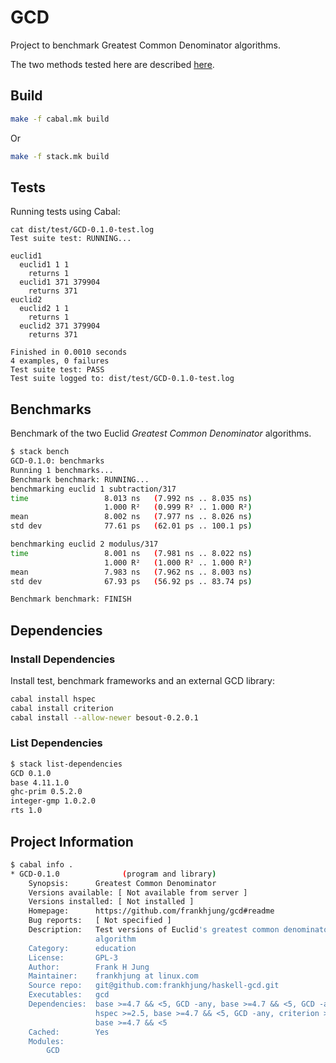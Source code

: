 # GCD

Project to benchmark Greatest Common Denominator algorithms.

The two methods tested here are described
[here](https://en.wikipedia.org/wiki/Euclidean_algorithm).

## Build

```bash
make -f cabal.mk build
```

Or

```bash
make -f stack.mk build
```

## Tests

Running tests using Cabal:

```
cat dist/test/GCD-0.1.0-test.log
Test suite test: RUNNING...

euclid1
  euclid1 1 1
    returns 1
  euclid1 371 379904
    returns 371
euclid2
  euclid2 1 1
    returns 1
  euclid2 371 379904
    returns 371

Finished in 0.0010 seconds
4 examples, 0 failures
Test suite test: PASS
Test suite logged to: dist/test/GCD-0.1.0-test.log
```

## Benchmarks

Benchmark of the two Euclid _Greatest Common Denominator_ algorithms.

```bash
$ stack bench
GCD-0.1.0: benchmarks
Running 1 benchmarks...
Benchmark benchmark: RUNNING...
benchmarking euclid 1 subtraction/317
time                 8.013 ns   (7.992 ns .. 8.035 ns)
                     1.000 R²   (0.999 R² .. 1.000 R²)
mean                 8.002 ns   (7.977 ns .. 8.026 ns)
std dev              77.61 ps   (62.01 ps .. 100.1 ps)

benchmarking euclid 2 modulus/317
time                 8.001 ns   (7.981 ns .. 8.022 ns)
                     1.000 R²   (1.000 R² .. 1.000 R²)
mean                 7.983 ns   (7.962 ns .. 8.003 ns)
std dev              67.93 ps   (56.92 ps .. 83.74 ps)

Benchmark benchmark: FINISH
```

## Dependencies

### Install Dependencies

Install test, benchmark frameworks and an external GCD library:

```bash
cabal install hspec
cabal install criterion
cabal install --allow-newer besout-0.2.0.1
```

### List Dependencies

```bash
$ stack list-dependencies
GCD 0.1.0
base 4.11.1.0
ghc-prim 0.5.2.0
integer-gmp 1.0.2.0
rts 1.0
```

## Project Information

```bash
$ cabal info .
* GCD-0.1.0              (program and library)
    Synopsis:      Greatest Common Denominator
    Versions available: [ Not available from server ]
    Versions installed: [ Not installed ]
    Homepage:      https://github.com/frankhjung/gcd#readme
    Bug reports:   [ Not specified ]
    Description:   Test versions of Euclid's greatest common denominator
                   algorithm
    Category:      education
    License:       GPL-3
    Author:        Frank H Jung
    Maintainer:    frankhjung at linux.com
    Source repo:   git@github.com:frankhjung/haskell-gcd.git
    Executables:   gcd
    Dependencies:  base >=4.7 && <5, GCD -any, base >=4.7 && <5, GCD -any,
                   hspec >=2.5, base >=4.7 && <5, GCD -any, criterion >=1.3,
                   base >=4.7 && <5
    Cached:        Yes
    Modules:
        GCD
```
